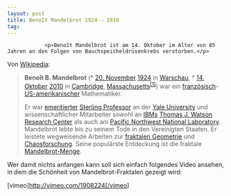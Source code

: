 ```yaml
---
layout: post
title: Benoît Mandelbrot 1924 – 2010
tag: 
---
```



                <p>Benoît Mandelbrot ist am 14. Oktober im Alter von 85 Jahren an den Folgen von Bauchspeicheldrüsenkrebs verstorben.</p>
<p>Von <a href="http://de.wikipedia.org/wiki/Benoît_Mandelbrot">Wikipedia</a>:</p>
<blockquote><strong>Benoît B. Mandelbrot</strong> (* <a title="20. November" href="http://de.wikipedia.org/wiki/20._November">20. November</a> <a title="1924" href="http://de.wikipedia.org/wiki/1924">1924</a> in <a title="Warschau" href="http://de.wikipedia.org/wiki/Warschau">Warschau</a>, † <a title="14. Oktober" href="http://de.wikipedia.org/wiki/14._Oktober">14. Oktober</a> <a title="2010" href="http://de.wikipedia.org/wiki/2010">2010</a> in <a title="Cambridge (Massachusetts)" href="http://de.wikipedia.org/wiki/Cambridge_(Massachusetts)">Cambridge</a>, <a title="Massachusetts" href="http://de.wikipedia.org/wiki/Massachusetts">Massachusetts</a><sup><a href="http://de.wikipedia.org/wiki/Beno%C3%AEt_Mandelbrot#cite_note-nyt-0">[1]</a></sup>) war ein <a title="Frankreich" href="http://de.wikipedia.org/wiki/Frankreich">französisch</a>-<a title="Vereinigte Staaten" href="http://de.wikipedia.org/wiki/Vereinigte_Staaten">US-amerikanischer</a> Mathematiker.

Er war <a title="Emeritierung" href="http://de.wikipedia.org/wiki/Emeritierung">emeritierter</a> <a title="Sterling Professor" href="http://de.wikipedia.org/wiki/Sterling_Professor">Sterling Professor</a> an der <a title="Yale University" href="http://de.wikipedia.org/wiki/Yale_University">Yale University</a> und wissenschaftlicher Mitarbeiter sowohl an <a title="IBM" href="http://de.wikipedia.org/wiki/IBM">IBMs</a> <a title="Thomas J. Watson Research Center" href="http://de.wikipedia.org/wiki/Thomas_J._Watson_Research_Center">Thomas J. Watson Research Center</a> als auch am <a title="Pacific Northwest National Laboratory (Seite nicht vorhanden)" href="http://de.wikipedia.org/w/index.php?title=Pacific_Northwest_National_Laboratory&amp;action=edit&amp;redlink=1">Pacific Northwest National Laboratory</a>. Mandelbrot lebte bis zu seinem Tode in den Vereinigten Staaten. Er leistete wegweisende Arbeiten zur <a title="Fraktal" href="http://de.wikipedia.org/wiki/Fraktal">fraktalen Geometrie</a> und <a title="Chaosforschung" href="http://de.wikipedia.org/wiki/Chaosforschung">Chaosforschung</a>. Seine populärste Entdeckung ist die fraktale <a title="Mandelbrot-Menge" href="http://de.wikipedia.org/wiki/Mandelbrot-Menge">Mandelbrot-Menge</a>.</blockquote>
<p>Wer damit nichts anfangen kann soll sich einfach folgendes Video ansehen, in dem die Schönheit von Mandelbrot-Fraktalen gezeigt wird:</p>
<p>[vimeo]<a href="http://vimeo.com/1908224[/vimeo">http://vimeo.com/1908224[/vimeo</a>]</p>
            
